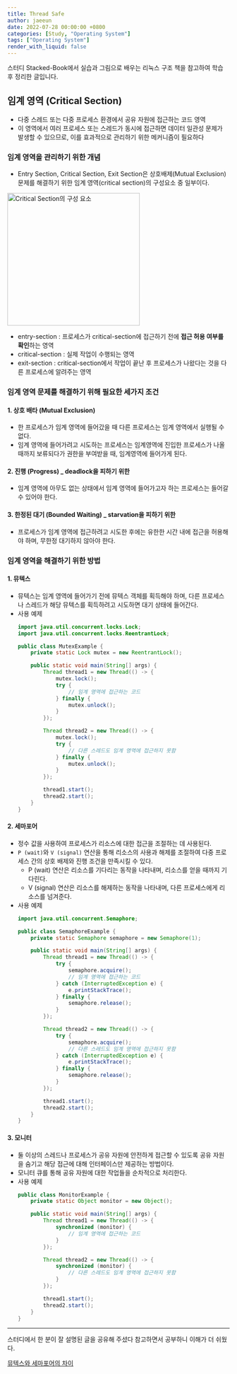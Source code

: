 ```yaml
---
title: Thread Safe
author: jaeeun
date: 2022-07-28 00:00:00 +0800
categories: [Study, "Operating System"]
tags: ["Operating System"]
render_with_liquid: false
---
```


스터디 Stacked-Book에서 실습과 그림으로 배우는 리눅스 구조 책을 참고하여 학습 후 정리한 글입니다.

## 임계 영역 (Critical Section)

- 다중 스레드 또는 다중 프로세스 환경에서 공유 자원에 접근하는 코드 영역
- 이 영역에서 여러 프로세스 또는 스레드가 동시에 접근하면 데이터 일관성 문제가 발생할 수 있으므로, 이를 효과적으로 관리하기 위한 메커니즘이 필요하다

### 임계 영역을 관리하기 위한 개념

- Entry Section, Critical Section, Exit Section은 상호배제(Mutual Exclusion) 문제를 해결하기 위한 임계 영역(critical section)의 구성요소 중 일부이다.

<img src="https://user-images.githubusercontent.com/78838791/181688886-4d5c6447-3454-40e4-b29e-9ae2e4ff3f90.png" width="300px"  alt="Critical Section의 구성 요소"/>

- entry-section : 프로세스가 critical-section에 접근하기 전에 **접근 허용 여부를 확인**하는 영역
- critical-section : 실제 작업이 수행되는 영역
- exit-section : critical-section에서 작업이 끝난 후 프로세스가 나왔다는 것을 다른 프로세스에 알려주는 영역

### 임계 영역 문제를 해결하기 위해 필요한 세가지 조건

#### 1. 상호 배타 (Mutual Exclusion)
- 한 프로세스가 임계 영역에 들어갔을 때 다른 프로세스는 임계 영역에서 실행될 수 없다.
-  임계 영역에 들어가려고 시도하는 프로세스는 임계영역에 진입한 프로세스가 나올 때까지 보류되다가 권한을 부여받을 때, 임계영역에 들어가게 된다.

#### 2. 진행 (Progress) _ deadlock을 피하기 위한
- 임계 영역에 아무도 없는 상태에서 임계 영역에 들어가고자 하는 프로세스는 들어갈 수 있어야 한다.

#### 3. 한정된 대기 (Bounded Waiting) _ starvation을 피하기 위한
- 프로세스가 임계 영역에 접근하려고 시도한 후에는 유한한 시간 내에 접근을 허용해야 하며, 무한정 대기하지 않아야 한다.

###  임계 영역을 해결하기 위한 방법

#### 1. 뮤텍스
- 뮤텍스는 임계 영역에 들어가기 전에 뮤텍스 객체를 획득해야 하며, 다른 프로세스나 스레드가 해당 뮤텍스를 획득하려고 시도하면 대기 상태에 들어간다.
- 사용 예제
  ```java
  import java.util.concurrent.locks.Lock;
  import java.util.concurrent.locks.ReentrantLock;
  
  public class MutexExample {
      private static Lock mutex = new ReentrantLock();
  
      public static void main(String[] args) {
          Thread thread1 = new Thread(() -> {
              mutex.lock();
              try {
                  // 임계 영역에 접근하는 코드
              } finally {
                  mutex.unlock();
              }
          });
  
          Thread thread2 = new Thread(() -> {
              mutex.lock();
              try {
                  // 다른 스레드도 임계 영역에 접근하지 못함
              } finally {
                  mutex.unlock();
              }
          });
  
          thread1.start();
          thread2.start();
      }
  }
  ```

#### 2. 세마포어
- 정수 값을 사용하여 프로세스가 리소스에 대한 접근을 조절하는 데 사용된다.
- `P (wait)`와 `V (signal)` 연산을 통해 리소스의 사용과 해제를 조절하여 다중 프로세스 간의 상호 배제와 진행 조건을 만족시킬 수 있다.
  - P (wait) 연산은 리소스를 기다리는 동작을 나타내며, 리소스를 얻을 때까지 기다린다.
  - V (signal) 연산은 리소스를 해제하는 동작을 나타내며, 다른 프로세스에게 리소스를 넘겨준다.
- 사용 예제
  ```java
  import java.util.concurrent.Semaphore;
  
  public class SemaphoreExample {
      private static Semaphore semaphore = new Semaphore(1);
  
      public static void main(String[] args) {
          Thread thread1 = new Thread(() -> {
              try {
                  semaphore.acquire();
                  // 임계 영역에 접근하는 코드
              } catch (InterruptedException e) {
                  e.printStackTrace();
              } finally {
                  semaphore.release();
              }
          });
  
          Thread thread2 = new Thread(() -> {
              try {
                  semaphore.acquire();
                  // 다른 스레드도 임계 영역에 접근하지 못함
              } catch (InterruptedException e) {
                  e.printStackTrace();
              } finally {
                  semaphore.release();
              }
          });
  
          thread1.start();
          thread2.start();
      }
  }
  ```

#### 3. 모니터
- 둘 이상의 스레드나 프로세스가 공유 자원에 안전하게 접근할 수 있도록 공유 자원을 숨기고 해당 접근에 대해 인터페이스만 제공하는 방법이다.
- 모니터 큐를 통해 공유 자원에 대한 작업들을 순차적으로 처리한다.
- 사용 예제
  ```java
  public class MonitorExample {
      private static Object monitor = new Object();
  
      public static void main(String[] args) {
          Thread thread1 = new Thread(() -> {
              synchronized (monitor) {
                  // 임계 영역에 접근하는 코드
              }
          });
  
          Thread thread2 = new Thread(() -> {
              synchronized (monitor) {
                  // 다른 스레드도 임계 영역에 접근하지 못함
              }
          });
  
          thread1.start();
          thread2.start();
      }
  }
  ```
---
스터디에서 한 분이 잘 설명된 글을 공유해 주셨다 참고하면서 공부하니 이해가 더 쉬웠다.

<a href="https://worthpreading.tistory.com/90"> 뮤텍스와 세마포어의 차이</a>
